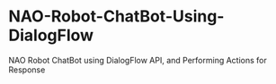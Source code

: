 # NAO-Robot-ChatBot-Using-DialogFlow
NAO Robot ChatBot using DialogFlow API, and Performing Actions for Response
